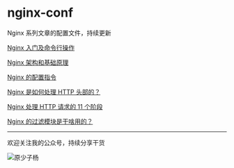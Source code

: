 # nginx-conf
Nginx 系列文章的配置文件，持续更新

[Nginx 入门及命令行操作](https://iziyang.github.io/2020/03/10/1-nginx/)

[Nginx 架构和基础原理](https://iziyang.github.io/2020/03/22/2-nginx/)

[Nginx 的配置指令](https://iziyang.github.io/2020/04/06/3-nginx/)

[Nginx 是如何处理 HTTP 头部的？](https://iziyang.github.io/2020/04/08/4-nginx/)

[Nginx 处理 HTTP 请求的 11 个阶段](https://iziyang.github.io/2020/04/12/5-nginx/)

[Nginx 的过滤模块是干啥用的？](https://iziyang.github.io/2020/05/26/6-nginx/)


---

欢迎关注我的公众号，持续分享干货

![原少子杨](https://s3plus.meituan.net/v1/mss_f32142e8d47149129e9550e929704625/yzz-test-image/20191218223127)
